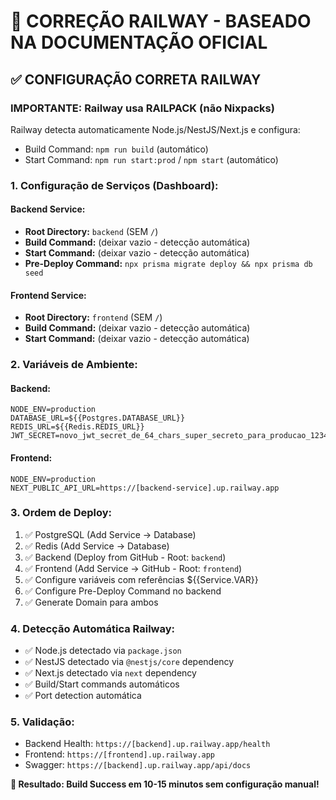 # 🚨 CORREÇÃO RAILWAY - BASEADO NA DOCUMENTAÇÃO OFICIAL

## ✅ CONFIGURAÇÃO CORRETA RAILWAY

### **IMPORTANTE: Railway usa RAILPACK (não Nixpacks)**
Railway detecta automaticamente Node.js/NestJS/Next.js e configura:
- Build Command: `npm run build` (automático)
- Start Command: `npm run start:prod` / `npm start` (automático)

### **1. Configuração de Serviços (Dashboard):**

#### **Backend Service:**
- **Root Directory:** `backend` (SEM `/`)
- **Build Command:** (deixar vazio - detecção automática)
- **Start Command:** (deixar vazio - detecção automática)
- **Pre-Deploy Command:** `npx prisma migrate deploy && npx prisma db seed`

#### **Frontend Service:**
- **Root Directory:** `frontend` (SEM `/`)
- **Build Command:** (deixar vazio - detecção automática)
- **Start Command:** (deixar vazio - detecção automática)

### **2. Variáveis de Ambiente:**

#### **Backend:**
```env
NODE_ENV=production
DATABASE_URL=${{Postgres.DATABASE_URL}}
REDIS_URL=${{Redis.REDIS_URL}}
JWT_SECRET=novo_jwt_secret_de_64_chars_super_secreto_para_producao_123456
```

#### **Frontend:**
```env
NODE_ENV=production
NEXT_PUBLIC_API_URL=https://[backend-service].up.railway.app
```

### **3. Ordem de Deploy:**
1. ✅ PostgreSQL (Add Service → Database)
2. ✅ Redis (Add Service → Database)
3. ✅ Backend (Deploy from GitHub - Root: `backend`)
4. ✅ Frontend (Add Service → GitHub - Root: `frontend`)
5. ✅ Configure variáveis com referências ${{Service.VAR}}
6. ✅ Configure Pre-Deploy Command no backend
7. ✅ Generate Domain para ambos

### **4. Detecção Automática Railway:**
- ✅ Node.js detectado via `package.json`
- ✅ NestJS detectado via `@nestjs/core` dependency
- ✅ Next.js detectado via `next` dependency
- ✅ Build/Start commands automáticos
- ✅ Port detection automática

### **5. Validação:**
- Backend Health: `https://[backend].up.railway.app/health`
- Frontend: `https://[frontend].up.railway.app`
- Swagger: `https://[backend].up.railway.app/api/docs`

**🎯 Resultado: Build Success em 10-15 minutos sem configuração manual!**